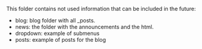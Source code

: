 This folder contains not used information that can be included in the future:

- blog: blog folder with all _posts. 
- news: the folder with the announcements and the html.
- dropdown: example of submenus
- posts: example of posts for the blog